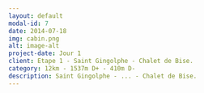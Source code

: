 ```yaml
---
layout: default
modal-id: 7
date: 2014-07-18
img: cabin.png
alt: image-alt
project-date: Jour 1
client: Etape 1 - Saint Gingolphe - Chalet de Bise.
category: 12km - 1537m D+ - 410m D-
description: Saint Gingolphe - ... - Chalet de Bise.
---
```

